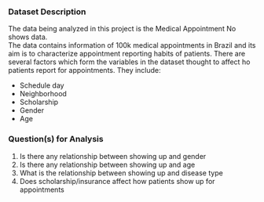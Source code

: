 ### Dataset Description 

The data being analyzed in this project is the Medical Appointment No shows data. <br>
The data contains information of 100k medical appointments in Brazil and its aim is to characterize appointment reporting habits of patients. There are several factors which form the variables in the dataset thought to affect ho patients report for appointments. They include: <br>
<ul>
    <li>Schedule day</li>
    <li>Neighborhood</li>
    <li>Scholarship</li>
    <li>Gender</li>
    <li>Age</li>
</ul>

### Question(s) for Analysis
<ol>
    <li>Is there any relationship between showing up and gender </li>
    <li>Is there any relationship between showing up and age </li>
    <li>What is the relationship between showing up and disease type </li>
    <li>Does scholarship/insurance affect how patients show up for appointments </li>
</ol>
